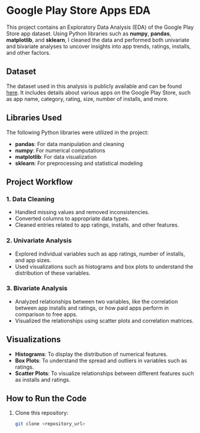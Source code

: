 # Google Play Store Apps EDA

This project contains an Exploratory Data Analysis (EDA) of the Google Play Store app dataset. Using Python libraries such as **numpy**, **pandas**, **matplotlib**, and **sklearn**, I cleaned the data and performed both univariate and bivariate analyses to uncover insights into app trends, ratings, installs, and other factors.

## Dataset
The dataset used in this analysis is publicly available and can be found [here](https://raw.githubusercontent.com/krishnaik06/playstore-Dataset/main/googleplaystore.csv). It includes details about various apps on the Google Play Store, such as app name, category, rating, size, number of installs, and more.

## Libraries Used
The following Python libraries were utilized in the project:
- **pandas**: For data manipulation and cleaning
- **numpy**: For numerical computations
- **matplotlib**: For data visualization
- **sklearn**: For preprocessing and statistical modeling

## Project Workflow
### 1. Data Cleaning
- Handled missing values and removed inconsistencies.
- Converted columns to appropriate data types.
- Cleaned entries related to app ratings, installs, and other features.

### 2. Univariate Analysis
- Explored individual variables such as app ratings, number of installs, and app sizes.
- Used visualizations such as histograms and box plots to understand the distribution of these variables.

### 3. Bivariate Analysis
- Analyzed relationships between two variables, like the correlation between app installs and ratings, or how paid apps perform in comparison to free apps.
- Visualized the relationships using scatter plots and correlation matrices.

## Visualizations
- **Histograms**: To display the distribution of numerical features.
- **Box Plots**: To understand the spread and outliers in variables such as ratings.
- **Scatter Plots**: To visualize relationships between different features such as installs and ratings.

## How to Run the Code
1. Clone this repository:
   ```bash
   git clone <repository_url>
